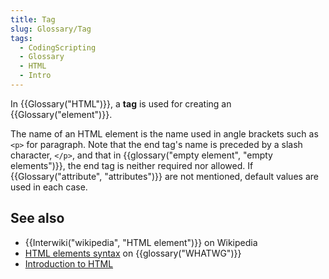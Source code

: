 ```yaml
---
title: Tag
slug: Glossary/Tag
tags:
  - CodingScripting
  - Glossary
  - HTML
  - Intro
---
```

<p>In {{Glossary("HTML")}}, a <strong>tag</strong> is used for creating an {{Glossary("element")}}.</p>

<p>The name of an HTML element is the name used in angle brackets such as <code>&lt;p&gt;</code> for paragraph. Note that the end tag's name is preceded by a slash character, <code>&lt;/p&gt;</code>, and that in {{glossary("empty element", "empty elements")}}, the end tag is neither required nor allowed. If {{Glossary("attribute", "attributes")}} are not mentioned, default values are used in each case.</p>

<h2 id="see_also">See also</h2>

<ul>
 <li>{{Interwiki("wikipedia", "HTML element")}} on Wikipedia</li>
 <li><a href="https://html.spec.whatwg.org/multipage/syntax.html#elements-2">HTML elements syntax</a> on {{glossary("WHATWG")}}</li>
 <li><a href="/en-US/docs/Learn/HTML/Introduction_to_HTML">Introduction to HTML</a></li>
</ul>
